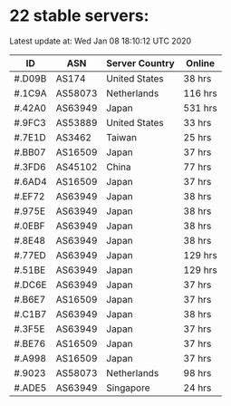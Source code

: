 # 22 stable servers:

Latest update at: Wed Jan 08 18:10:12 UTC 2020

| ID | ASN | Server Country | Online |
| -- | --- | -------------- | ------ |
| #.D09B | AS174 | United States | 38 hrs |
| #.1C9A | AS58073 | Netherlands | 116 hrs |
| #.42A0 | AS63949 | Japan | 531 hrs |
| #.9FC3 | AS53889 | United States | 33 hrs |
| #.7E1D | AS3462 | Taiwan | 25 hrs |
| #.BB07 | AS16509 | Japan | 37 hrs |
| #.3FD6 | AS45102 | China | 77 hrs |
| #.6AD4 | AS16509 | Japan | 37 hrs |
| #.EF72 | AS63949 | Japan | 38 hrs |
| #.975E | AS63949 | Japan | 38 hrs |
| #.0EBF | AS63949 | Japan | 38 hrs |
| #.8E48 | AS63949 | Japan | 38 hrs |
| #.77ED | AS63949 | Japan | 129 hrs |
| #.51BE | AS63949 | Japan | 129 hrs |
| #.DC6E | AS63949 | Japan | 37 hrs |
| #.B6E7 | AS16509 | Japan | 37 hrs |
| #.C1B7 | AS63949 | Japan | 38 hrs |
| #.3F5E | AS63949 | Japan | 37 hrs |
| #.BE76 | AS16509 | Japan | 37 hrs |
| #.A998 | AS16509 | Japan | 37 hrs |
| #.9023 | AS58073 | Netherlands | 98 hrs |
| #.ADE5 | AS63949 | Singapore | 24 hrs |


